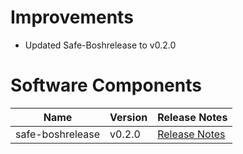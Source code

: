 # Improvements

- Updated Safe-Boshrelease to v0.2.0


# Software Components	
 | Name | Version | Release Notes |	
| --- | --- | --- |	
| safe-boshrelease | v0.2.0 | [Release Notes][v0.2.0] |

[v0.2.0]: https://github.com/cloudfoundry-community/safe-boshrelease/releases/tag/v0.2.0

